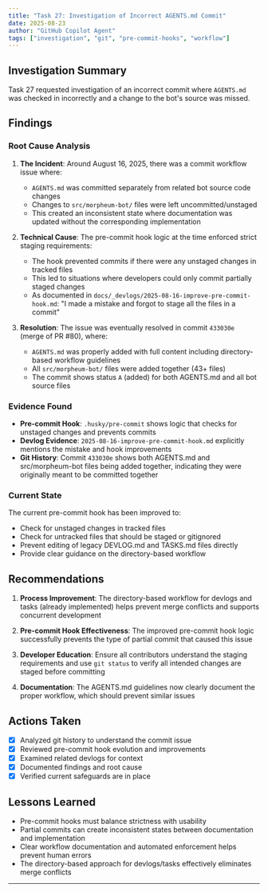 ```yaml
---
title: "Task 27: Investigation of Incorrect AGENTS.md Commit"
date: 2025-08-23
author: "GitHub Copilot Agent"
tags: ["investigation", "git", "pre-commit-hooks", "workflow"]
---
```


## Investigation Summary

Task 27 requested investigation of an incorrect commit where `AGENTS.md` was checked in incorrectly and a change to the bot's source was missed.

## Findings

### Root Cause Analysis

1. **The Incident**: Around August 16, 2025, there was a commit workflow issue where:
   - `AGENTS.md` was committed separately from related bot source code changes
   - Changes to `src/morpheum-bot/` files were left uncommitted/unstaged
   - This created an inconsistent state where documentation was updated without the corresponding implementation

2. **Technical Cause**: The pre-commit hook logic at the time enforced strict staging requirements:
   - The hook prevented commits if there were any unstaged changes in tracked files
   - This led to situations where developers could only commit partially staged changes
   - As documented in `docs/_devlogs/2025-08-16-improve-pre-commit-hook.md`: "I made a mistake and forgot to stage all the files in a commit"

3. **Resolution**: The issue was eventually resolved in commit `433030e` (merge of PR #80), where:
   - `AGENTS.md` was properly added with full content including directory-based workflow guidelines
   - All `src/morpheum-bot/` files were added together (43+ files)
   - The commit shows status `A` (added) for both AGENTS.md and all bot source files

### Evidence Found

- **Pre-commit Hook**: `.husky/pre-commit` shows logic that checks for unstaged changes and prevents commits
- **Devlog Evidence**: `2025-08-16-improve-pre-commit-hook.md` explicitly mentions the mistake and hook improvements
- **Git History**: Commit `433030e` shows both AGENTS.md and src/morpheum-bot files being added together, indicating they were originally meant to be committed together

### Current State

The current pre-commit hook has been improved to:
- Check for unstaged changes in tracked files
- Check for untracked files that should be staged or gitignored
- Prevent editing of legacy DEVLOG.md and TASKS.md files directly
- Provide clear guidance on the directory-based workflow

## Recommendations

1. **Process Improvement**: The directory-based workflow for devlogs and tasks (already implemented) helps prevent merge conflicts and supports concurrent development

2. **Pre-commit Hook Effectiveness**: The improved pre-commit hook logic successfully prevents the type of partial commit that caused this issue

3. **Developer Education**: Ensure all contributors understand the staging requirements and use `git status` to verify all intended changes are staged before committing

4. **Documentation**: The AGENTS.md guidelines now clearly document the proper workflow, which should prevent similar issues

## Actions Taken

- [x] Analyzed git history to understand the commit issue
- [x] Reviewed pre-commit hook evolution and improvements  
- [x] Examined related devlogs for context
- [x] Documented findings and root cause
- [x] Verified current safeguards are in place

## Lessons Learned

- Pre-commit hooks must balance strictness with usability
- Partial commits can create inconsistent states between documentation and implementation
- Clear workflow documentation and automated enforcement helps prevent human errors
- The directory-based approach for devlogs/tasks effectively eliminates merge conflicts

---